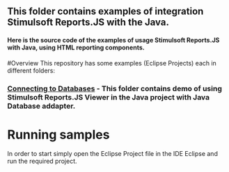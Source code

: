 ## This folder contains examples of integration Stimulsoft Reports.JS with the Java.

#### Here is the source code of the examples of usage Stimulsoft Reports.JS with Java, using HTML reporting components.

#Overview
This repository has some examples (Eclipse Projects) each in different folders:

### [Connecting to Databases](https://github.com/stimulsoft/Samples-JS/tree/master/Java/01.%20Data%20Adapter) - This folder contains demo of using Stimulsoft Reports.JS Viewer in the Java project with Java Database addapter.

# Running samples
In order to start simply open the Eclipse Project file in the IDE Eclipse and run the required project.
